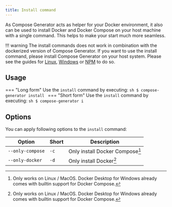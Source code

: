 ```yaml
---
title: Install command
---
```


As Compose Generator acts as helper for your Docker environment, it also can be used to install Docker and Docker Compose on your host machine with a single command. This helps to make your start much more seamless.

!!! warning
    The install commands does not work in combination with the dockerized version of Compose Generator. If you want to use the install command, please install Compose Generator on your host system. Please see the guides for [Linux](../../install/linux), [Windows](../../install/windows) or [NPM](../../install/npm) to do so.

## Usage
=== "Long form"
    Use the `install` command by executing:
    ```sh
    $ compose-generator install
    ```
=== "Short form"
    Use the `install` command by executing:
    ```sh
    $ compose-generator i
    ```

## Options
You can apply following options to the `install` command:

| Option             | Short | Description                     |
| ------------------ | ----- | ------------------------------- |
| `--only-compose`   | `-c`  | Only install Docker Compose[^1] |
| `--only-docker`    | `-d`  | Only install Docker[^1]         |

[^1]:
    Only works on Linux / MacOS. Docker Desktop for Windows already comes with builtin support for Docker Compose.